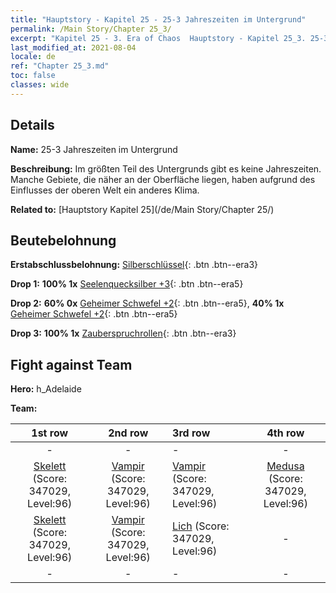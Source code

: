 ```yaml
---
title: "Hauptstory - Kapitel 25 - 25-3 Jahreszeiten im Untergrund"
permalink: /Main Story/Chapter 25_3/
excerpt: "Kapitel 25 - 3. Era of Chaos  Hauptstory - Kapitel 25_3. 25-3 Jahreszeiten im Untergrund"
last_modified_at: 2021-08-04
locale: de
ref: "Chapter 25_3.md"
toc: false
classes: wide
---
```


## Details

 **Name:** 25-3 Jahreszeiten im Untergrund

 **Beschreibung:** Im größten Teil des Untergrunds gibt es keine Jahreszeiten. Manche Gebiete, die näher an der Oberfläche liegen, haben aufgrund des Einflusses der oberen Welt ein anderes Klima.

 **Related to:** [Hauptstory Kapitel 25](/de/Main Story/Chapter 25/)

## Beutebelohnung

 **Erstabschlussbelohnung:** [Silberschlüssel](/ItemsDE/con_693/){: .btn .btn--era3}

 **Drop 1:** **100% 1x** [Seelenquecksilber +3](/ItemsDE/mat_84/){: .btn .btn--era5}

 **Drop 2:** **60% 0x** [Geheimer Schwefel +2](/ItemsDE/mat_78/){: .btn .btn--era5}, **40% 1x** [Geheimer Schwefel +2](/ItemsDE/mat_78/){: .btn .btn--era5}

 **Drop 3:** **100% 1x** [Zauberspruchrollen](/ItemsDE/con_694/){: .btn .btn--era3}


## Fight against Team
 **Hero:** h_Adelaide

 **Team:**


  | 1st row | 2nd row | 3rd row | 4th row |
  |:----:|:----:|:----|:----:|
  | - | - | - | - |
  | [Skelett](/de/units/Skeleton/) (Score: 347029, Level:96)  | [Vampir](/de/units/Vampire/) (Score: 347029, Level:96)  | [Vampir](/de/units/Vampire/) (Score: 347029, Level:96)  | [Medusa](/de/units/Medusa/) (Score: 347029, Level:96)  |
  | [Skelett](/de/units/Skeleton/) (Score: 347029, Level:96)  | [Vampir](/de/units/Vampire/) (Score: 347029, Level:96)  | [Lich](/de/units/Lich/) (Score: 347029, Level:96)  | - |
  | - | - | - | - |


